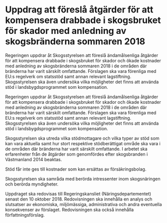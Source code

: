 # Uppdrag att föreslå åtgärder för att kompensera drabbade i skogsbruket för skador med anledning av skogsbränderna sommaren 2018

Regeringen uppdrar åt Skogsstyrelsen att föreslå ändamålsenliga åtgärder för att kompensera drabbade i skogsbruket för skador och ökade kostnader med anledning av skogsbränderna sommaren 2018 i de områden där bränderna har varit särskilt omfattande. Förslagen ska vara förenliga med EU:s regelverk om statsstöd samt annan relevant lagstiftning. Skogsstyrelsen ska även undersöka vilka möjligheter det finns att använda stöd i landsbygdsprogrammet som kompensation.

Regeringen uppdrar åt Skogsstyrelsen att föreslå ändamålsenliga åtgärder för att kompensera drabbade i skogsbruket för skador och ökade kostnader med anledning av skogsbränderna sommaren 2018 i de områden där bränderna har varit särskilt omfattande. Förslagen ska vara förenliga med EU:s regelverk om statsstöd samt annan relevant lagstiftning. Skogsstyrelsen ska även undersöka vilka möjligheter det finns att använda stöd i landsbygdsprogrammet som kompensation.

Skogsstyrelsen ska utreda vilka stödmottagare och vilka typer av stöd som kan vara aktuella samt hur stort respektive stödberättigat område ska vara i de områden där bränderna har varit särskilt omfattande. I arbetet ska erfarenheter från de åtgärder som genomfördes efter skogsbranden i Västmanland 2014 beaktas.

Stöd får inte ges till kostnader som kan ersättas av försäkringsbolag.

Skogsstyrelsen ska samråda med berörda intressenter inom skogsnäringen och berörda myndigheter.

Uppdraget ska redovisas till Regeringskansliet (Näringsdepartementet) senast den 10 oktober 2018. Redovisningen ska innehålla en analys och slutsatser av ekonomiska, miljömässiga, administrativa och andra eventuella konsekvenser av förslaget. Redovisningen ska också innehålla författningsförslag.
